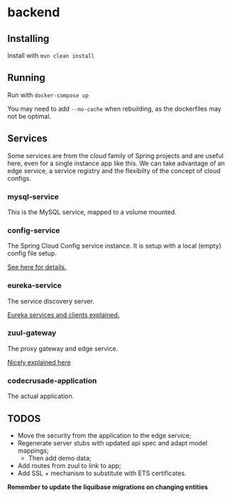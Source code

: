 # backend

## Installing

Install with ```mvn clean install```

## Running

Run with ```docker-compose up```

You may need to add ```--no-cache``` when rebuilding, as the dockerfiles may not be optimal.

## Services

Some services are from the *cloud* family of Spring projects and are useful here, even for a single instance app like this.
We can take advantage of an edge service, a service registry and the flexibilty of the concept of cloud configs.

### mysql-service

This is the MySQL service, mapped to a volume mounted.

### config-service

The Spring Cloud Config service instance. It is setup with a local (empty) config file setup.

[See here for details.](https://cloud.spring.io/spring-cloud-config/)

### eureka-service

The service discovery server.

[Eureka services and clients explained.](https://stackoverflow.com/a/36558205/8377347)

### zuul-gateway

The proxy gateway and edge service.

[Nicely explained here](https://dzone.com/articles/microservices-communication-zuul-api-gateway-1)

### codecrusade-application

The actual application.

## TODOS

* Move the security from the application to the edge service;
* Regenerate server stubs with updated api spec and adapt model mappings;
  * Then add demo data;
* Add routes from zuul to link to app;
* Add SSL + mechanism to substitute with ETS certificates.



**Remember to update the liquibase migrations on changing entities**
